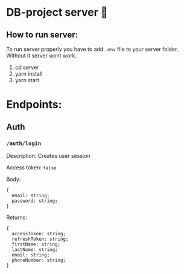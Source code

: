 # DB-project server 🤙

## How to run server:

To run server properly you have to add `.env` file to your server folder. Without it server wont work.

1. cd server
2. yarn install
3. yarn start

# Endpoints:

## Auth

### `/auth/login`

Description: Creates user session

Access token: `false`

Body:

```
{
  email: string;
  password: string;
}
```

Returns:

```
{
  accessToken: string;
  refreshToken: string;
  firstName: string;
  lastName: string;
  email: string;
  phoneNumber: string;
}
```
